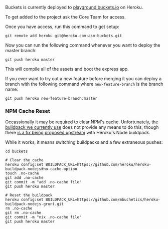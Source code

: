 Buckets is currently deployed to [playground.buckets.io](http://playground.buckets.io) on Heroku.

To get added to the project ask the Core Team for access.

Once you have access, run this command to get setup:

```
git remote add heroku git@heroku.com:asm-buckets.git
```

Now you can run the following command whenever you want to deploy the master branch:

```
git push heroku master
```

This will compile all of the assets and boot the express app.

If you ever want to try out a new feature before merging it you can deploy a branch with the following command where `new-feature-branch` is the branch name:

```
git push heroku new-feature-branch:master
```

### NPM Cache Reset

Occassionally it may be required to clear NPM's cache. Unfortunately, [the buildpack we currently use](https://github.com/mbuchetics/heroku-buildpack-nodejs-grunt) does not provide any means to do this, though there [is a fix being proposed upstream](https://github.com/heroku/heroku-buildpack-nodejs/pull/103) with Heroku's Node buildpack.

While it works, it means switching buildpacks and a few extraneous pushes:


```
cd buckets

# Clear the cache
heroku config:set BUILDPACK_URL=https://github.com/heroku/heroku-buildpack-nodejs#no-cache-option
touch .no-cache
git add .no-cache
git commit -m "add .no-cache file"
git push heroku master

# Reset the buildpack
heroku config:set BUILDPACK_URL=https://github.com/mbuchetics/heroku-buildpack-nodejs-grunt.git
rm .no-cache
git rm .no-cache
git commit -m "nix .no-cache file"
git push heroku master
```

